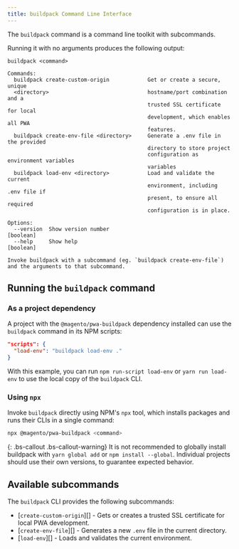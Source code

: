 ```yaml
---
title: buildpack Command Line Interface
---
```


The `buildpack` command is a command line toolkit with subcommands.

Running it with no arguments produces the following output:

```text
buildpack <command>

Commands:
  buildpack create-custom-origin            Get or create a secure, unique
  <directory>                               hostname/port combination and a
                                            trusted SSL certificate for local
                                            development, which enables all PWA
                                            features.
  buildpack create-env-file <directory>     Generate a .env file in the provided
                                            directory to store project
                                            configuration as environment variables
                                            variables
  buildpack load-env <directory>            Load and validate the current
                                            environment, including .env file if
                                            present, to ensure all required
                                            configuration is in place.

Options:
  --version  Show version number                                       [boolean]
  --help     Show help                                                 [boolean]

Invoke buildpack with a subcommand (eg. `buildpack create-env-file`) and the arguments to that subcommand.
```

## Running the `buildpack` command

### As a project dependency

A project with the `@magento/pwa-buildpack` dependency installed can use the `buildpack` command in its NPM scripts:

```json
"scripts": {
  "load-env": "buildpack load-env ."
}
```

With this example, you can run `npm run-script load-env` or `yarn run load-env` to use the local copy of the `buildpack` CLI.

### Using `npx`

Invoke `buildpack` directly using NPM's `npx` tool, which installs packages and runs their CLIs in a single command:

```sh
npx @magento/pwa-buildpack <command>
```

{: .bs-callout .bs-callout-warning}
It is not recommended to globally install buildpack with `yarn global add` or `npm install --global`.
Individual projects should use their own versions, to guarantee expected behavior.

## Available subcommands

The `buildpack` CLI provides the following subcommands:

- [`create-custom-origin`][] - Gets or creates a trusted SSL certificate for local PWA development.
- [`create-env-file`][] - Generates a new `.env` file in the current directory.
- [`load-env`][] - Loads and validates the current environment.
